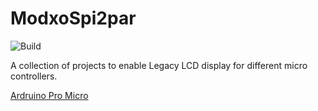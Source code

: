 # ModxoSpi2par

![Build](https://github.com/Team-Resurgent/ModxoSpi2Par/workflows/Build/badge.svg)  

A collection of projects to enable Legacy LCD display for different micro controllers.

[Ardruino Pro Micro](ArdruinoProMicro/README.md)

